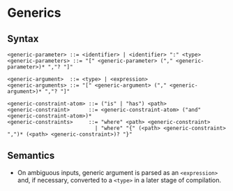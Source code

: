 # Generics

## Syntax

```
<generic-parameter> ::= <identifier> | <identifier> ":" <type>
<generic-parameters> ::= "[" <generic-parameter> ("," <generic-parameter>)* ","? "]"

<generic-argument>  ::= <type> | <expression>
<generic-arguments> ::= "[" <generic-argument> ("," <generic-argument>)* ","? "]"

<generic-constraint-atom> ::= ("is" | "has") <path>
<generic-constraint>      ::= <generic-constraint-atom> ("and" <generic-constraint-atom>)*
<generic-constraints>     ::= "where" <path> <generic-constraint>
                            | "where" "{" (<path> <generic-constraint> ",")* (<path> <generic-constraint>)? "}"
```

## Semantics

- On ambiguous inputs, generic argument is parsed as an `<expression>` and, if necessary, converted to a `<type>` in a later stage of compilation.
